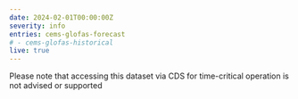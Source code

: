 ```yaml
---
date: 2024-02-01T00:00:00Z
severity: info
entries: cems-glofas-forecast
# - cems-glofas-historical
live: true
---
```

 
Please note that accessing this dataset via CDS for time-critical operation is not advised or supported
